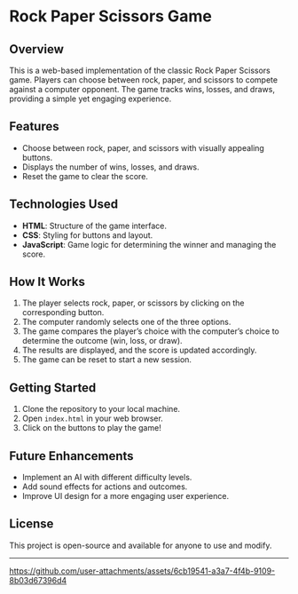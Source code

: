 # Rock Paper Scissors Game

## Overview

This is a web-based implementation of the classic Rock Paper Scissors game. Players can choose between rock, paper, and scissors to compete against a computer opponent. The game tracks wins, losses, and draws, providing a simple yet engaging experience.

## Features

- Choose between rock, paper, and scissors with visually appealing buttons.
- Displays the number of wins, losses, and draws.
- Reset the game to clear the score.

## Technologies Used

- **HTML**: Structure of the game interface.
- **CSS**: Styling for buttons and layout.
- **JavaScript**: Game logic for determining the winner and managing the score.

## How It Works

1. The player selects rock, paper, or scissors by clicking on the corresponding button.
2. The computer randomly selects one of the three options.
3. The game compares the player’s choice with the computer’s choice to determine the outcome (win, loss, or draw).
4. The results are displayed, and the score is updated accordingly.
5. The game can be reset to start a new session.

## Getting Started

1. Clone the repository to your local machine.
2. Open `index.html` in your web browser.
3. Click on the buttons to play the game!

## Future Enhancements

- Implement an AI with different difficulty levels.
- Add sound effects for actions and outcomes.
- Improve UI design for a more engaging user experience.

## License

This project is open-source and available for anyone to use and modify.

---

https://github.com/user-attachments/assets/6cb19541-a3a7-4f4b-9109-8b03d67396d4

